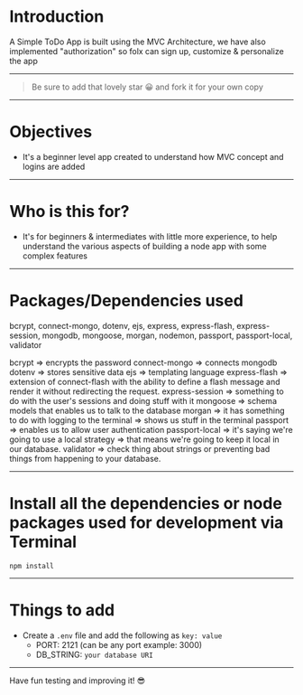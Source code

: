# Introduction

A Simple ToDo App is built using the MVC Architecture, we have also implemented "authorization" so folx can sign up, customize & personalize the app 

---

> Be sure to add that lovely star 😀 and fork it for your own copy

---

# Objectives

- It's a beginner level app created to understand how MVC concept and logins are added

---

# Who is this for? 

- It's for beginners & intermediates with little more experience, to help understand the various aspects of building a node app with some complex features

---

# Packages/Dependencies used 

bcrypt, connect-mongo, dotenv, ejs, express, express-flash, express-session, mongodb, mongoose, morgan, nodemon, passport, passport-local, validator

bcrypt => encrypts the password
connect-mongo => connects mongodb
dotenv => stores sensitive data
ejs => templating language
express-flash => extension of connect-flash with the ability to define a flash message and render it without redirecting the request.
express-session => something to do with the user's sessions
and doing stuff with it
mongoose => schema models that enables us to talk to the database
morgan => it has something to do with logging to the terminal => shows us stuff in the terminal
passport => enables us to allow user authentication
passport-local => it's saying we're going to use a local strategy => that means we're going to keep it local in our database.
validator => check thing about strings or preventing bad things from happening to your database.


---

# Install all the dependencies or node packages used for development via Terminal

`npm install` 

---

# Things to add

- Create a `.env` file and add the following as `key: value` 
  - PORT: 2121 (can be any port example: 3000) 
  - DB_STRING: `your database URI` 
 ---
 
 Have fun testing and improving it! 😎


